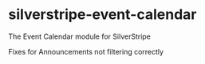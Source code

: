 silverstripe-event-calendar
===========================

The Event Calendar module for SilverStripe

Fixes for Announcements not filtering correctly
